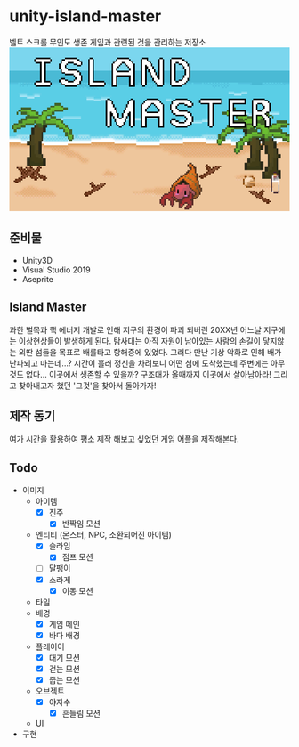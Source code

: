 # unity-island-master
벨트 스크롤 무인도 생존 게임과 관련된 것을 관리하는 저장소
<img src="imgs/Main.gif">

## 준비물
- Unity3D
- Visual Studio 2019
- Aseprite

## Island Master
과한 벌목과 핵 에너지 개발로 인해 지구의 환경이 파괴 되버린 20XX년 어느날 지구에는 이상현상들이 발생하게 된다. 탐사대는 아직 자원이 남아있는 사람의 손길이 닿지않는 외딴 섬들을 목표로 배를타고 항해중에 있었다. 그러다 만난 기상 악화로 인해 배가 난파되고 마는데...? 시간이 흘러 정신을 차려보니 어떤 섬에 도착했는데 주변에는 아무 것도 없다... 이곳에서 생존할 수 있을까? 구조대가 올때까지 이곳에서 살아남아라! 그리고 찾아내고자 했던 '그것'을 찾아서 돌아가자!

## 제작 동기
여가 시간을 활용하여 평소 제작 해보고 싶었던 게임 어플을 제작해본다.

## Todo
- 이미지
    - 아이템
        - [X] 진주
            - [X] 반짝임 모션
    - 엔티티 (몬스터, NPC, 소환되어진 아이템)
        - [X] 슬라임
            - [X] 점프 모션
        - [ ] 달팽이
        - [X] 소라게
            - [X] 이동 모션
    - 타일
    - 배경
        - [X] 게임 메인
        - [X] 바다 배경
    - 플레이어
        - [X] 대기 모션
        - [X] 걷는 모션
        - [X] 줍는 모션
    - 오브젝트
        - [X] 야자수
            - [X] 흔들림 모션
    - UI
- 구현
    

